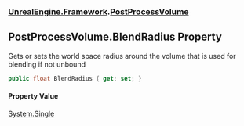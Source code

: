 ### [UnrealEngine.Framework](./UnrealEngine-Framework.md 'UnrealEngine.Framework').[PostProcessVolume](./UnrealEngine-Framework-PostProcessVolume.md 'UnrealEngine.Framework.PostProcessVolume')
## PostProcessVolume.BlendRadius Property
Gets or sets the world space radius around the volume that is used for blending if not unbound  
```csharp
public float BlendRadius { get; set; }
```
#### Property Value
[System.Single](https://docs.microsoft.com/en-us/dotnet/api/System.Single 'System.Single')  
